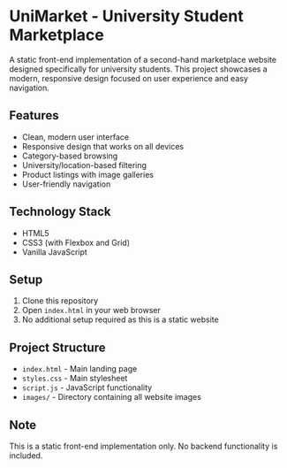 # UniMarket - University Student Marketplace

A static front-end implementation of a second-hand marketplace website designed specifically for university students. This project showcases a modern, responsive design focused on user experience and easy navigation.

## Features
- Clean, modern user interface
- Responsive design that works on all devices
- Category-based browsing
- University/location-based filtering
- Product listings with image galleries
- User-friendly navigation

## Technology Stack
- HTML5
- CSS3 (with Flexbox and Grid)
- Vanilla JavaScript

## Setup
1. Clone this repository
2. Open `index.html` in your web browser
3. No additional setup required as this is a static website

## Project Structure
- `index.html` - Main landing page
- `styles.css` - Main stylesheet
- `script.js` - JavaScript functionality
- `images/` - Directory containing all website images

## Note
This is a static front-end implementation only. No backend functionality is included. 